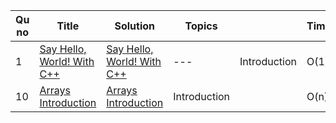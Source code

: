 | Qu no | Title       |  Solution   | Topics |      | Time   | Space  | Difficulty  |     | Approach    | 
| --    | ----------- | ----------- | ---  | ---- | -----  |  ---   | ----------- | --- | ----------- |
| 1   | [Say Hello, World! With C++](https://www.hackerrank.com/challenges/cpp-hello-world/problem?isFullScreen=true) |[Say Hello, World! With C++](/HackerRank/C++/Introduction)  | ---  | Introduction  |  O(1)  |  O(1)  | ----------- | Easy | printing to stdout |
| 10     | [Arrays Introduction](https://www.hackerrank.com/challenges/arrays-introduction/problem?isFullScreen=true)       |[Arrays Introduction](https://github.com/C-a-thing/Code-Insight/blob/main/HackerRank/C%2B%2B/Introduction/Arrays%20Introduction.cpp) | Introduction       |      |   O(n)     |    O(1)    |        Easy     |     | Brute Force |

